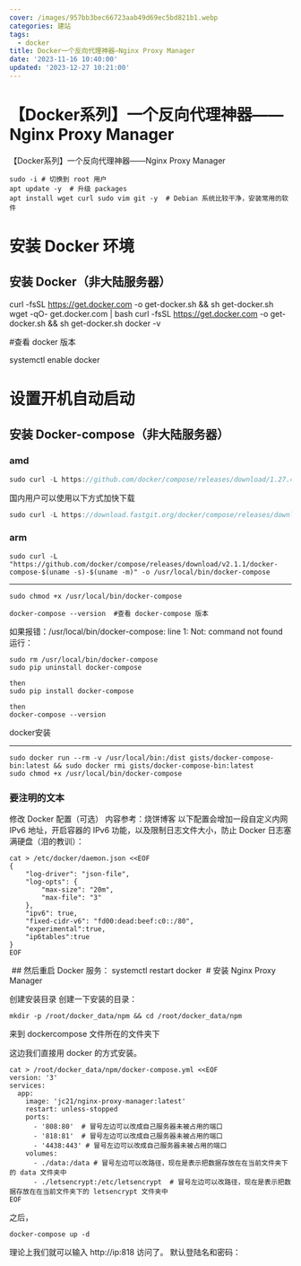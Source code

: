 ```yaml
---
cover: /images/957bb3bec66723aab49d69ec5bd821b1.webp
categories: 建站
tags:
  - docker
title: Docker一个反向代理神器—Nginx Proxy Manager
date: '2023-11-16 10:40:00'
updated: '2023-12-27 10:21:00'
---
```

# 【Docker系列】一个反向代理神器——Nginx Proxy Manager


【Docker系列】一个反向代理神器——Nginx Proxy Manager


```text
sudo -i # 切换到 root 用户
apt update -y  # 升级 packages
apt install wget curl sudo vim git -y  # Debian 系统比较干净，安装常用的软件
```


# 安装 Docker 环境


## 安装 Docker（非大陆服务器）


curl -fsSL https://get.docker.com -o get-docker.sh && sh get-docker.sh wget -qO- get.docker.com | bash curl -fsSL https://get.docker.com -o get-docker.sh && sh get-docker.sh docker -v


 #查看 docker 版本 


systemctl enable docker 


# 设置开机自动启动


## 安装 Docker-compose（非大陆服务器）


### amd


```javascript
sudo curl -L https://github.com/docker/compose/releases/download/1.27.4/docker-compose-uname -s-uname -m > /usr/local/bin/docker-compose
```


国内用户可以使用以下方式加快下载


```javascript
sudo curl -L https://download.fastgit.org/docker/compose/releases/download/1.27.4/docker-compose-uname -s-uname -m > /usr/local/bin/docker-compose
```


### arm


```text
sudo curl -L "https://github.com/docker/compose/releases/download/v2.1.1/docker-compose-$(uname -s)-$(uname -m)" -o /usr/local/bin/docker-compose
```


---


```text
sudo chmod +x /usr/local/bin/docker-compose

docker-compose --version  #查看 docker-compose 版本
```


如果报错：/usr/local/bin/docker-compose: line 1: Not: command not found 运行：


```text
sudo rm /usr/local/bin/docker-compose
sudo pip uninstall docker-compose

then
sudo pip install docker-compose

then
docker-compose --version

```


docker安装


---


```text
sudo docker run --rm -v /usr/local/bin:/dist gists/docker-compose-bin:latest && sudo docker rmi gists/docker-compose-bin:latest
sudo chmod +x /usr/local/bin/docker-compose
```


### 要注明的文本


修改 Docker 配置（可选） 内容参考：烧饼博客 以下配置会增加一段自定义内网 IPv6 地址，开启容器的 IPv6 功能，以及限制日志文件大小，防止 Docker 日志塞满硬盘（泪的教训）： ​


```text
cat > /etc/docker/daemon.json <<EOF
{
    "log-driver": "json-file",
    "log-opts": {
        "max-size": "20m",
        "max-file": "3"
    },
    "ipv6": true,
    "fixed-cidr-v6": "fd00:dead:beef:c0::/80",
    "experimental":true,
    "ip6tables":true
}
EOF
```


​ ## 然后重启 Docker 服务： systemctl restart docker ​ # 安装 Nginx Proxy Manager


创建安装目录 创建一下安装的目录：


```text
mkdir -p /root/docker_data/npm && cd /root/docker_data/npm
```


来到 dockercompose 文件所在的文件夹下


这边我们直接用 docker 的方式安装。


```text
cat > /root/docker_data/npm/docker-compose.yml <<EOF
version: '3'
services:
  app:
    image: 'jc21/nginx-proxy-manager:latest'
    restart: unless-stopped
    ports:
      - '808:80'  # 冒号左边可以改成自己服务器未被占用的端口
      - '818:81'  # 冒号左边可以改成自己服务器未被占用的端口
      - '4438:443' # 冒号左边可以改成自己服务器未被占用的端口
    volumes:
      - ./data:/data # 冒号左边可以改路径，现在是表示把数据存放在在当前文件夹下的 data 文件夹中
      - ./letsencrypt:/etc/letsencrypt  # 冒号左边可以改路径，现在是表示把数据存放在在当前文件夹下的 letsencrypt 文件夹中
EOF
```


之后，


```text
docker-compose up -d
```


理论上我们就可以输入 http://ip:818 访问了。  默认登陆名和密码： 

